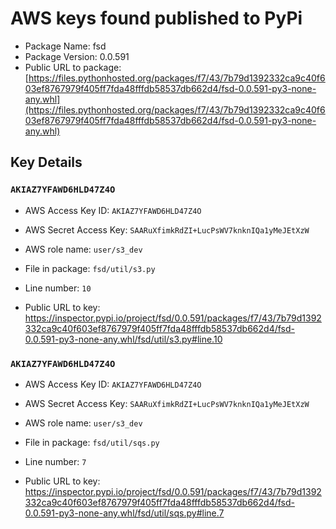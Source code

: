# AWS keys found published to PyPi

* Package Name: fsd
* Package Version: 0.0.591
* Public URL to package: [https://files.pythonhosted.org/packages/f7/43/7b79d1392332ca9c40f603ef8767979f405ff7fda48fffdb58537db662d4/fsd-0.0.591-py3-none-any.whl](https://files.pythonhosted.org/packages/f7/43/7b79d1392332ca9c40f603ef8767979f405ff7fda48fffdb58537db662d4/fsd-0.0.591-py3-none-any.whl)

## Key Details

### `AKIAZ7YFAWD6HLD47Z4O`

* AWS Access Key ID: `AKIAZ7YFAWD6HLD47Z4O`
* AWS Secret Access Key: `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` 
* AWS role name: `user/s3_dev`
* File in package: `fsd/util/s3.py`
* Line number: `10`

* Public URL to key: https://inspector.pypi.io/project/fsd/0.0.591/packages/f7/43/7b79d1392332ca9c40f603ef8767979f405ff7fda48fffdb58537db662d4/fsd-0.0.591-py3-none-any.whl/fsd/util/s3.py#line.10



### `AKIAZ7YFAWD6HLD47Z4O`

* AWS Access Key ID: `AKIAZ7YFAWD6HLD47Z4O`
* AWS Secret Access Key: `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` 
* AWS role name: `user/s3_dev`
* File in package: `fsd/util/sqs.py`
* Line number: `7`

* Public URL to key: https://inspector.pypi.io/project/fsd/0.0.591/packages/f7/43/7b79d1392332ca9c40f603ef8767979f405ff7fda48fffdb58537db662d4/fsd-0.0.591-py3-none-any.whl/fsd/util/sqs.py#line.7


